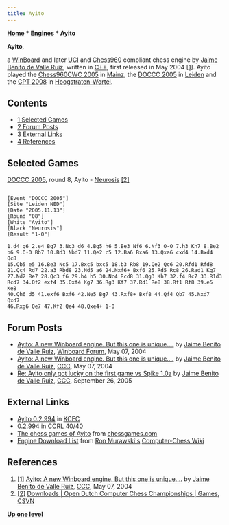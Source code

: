 ```yaml
---
title: Ayito
---
```

**[Home](Home "Home") * [Engines](Engines "Engines") * Ayito**

**Ayito**,

a [WinBoard](WinBoard "WinBoard") and later [UCI](UCI "UCI") and [Chess960](Chess960 "Chess960") compliant chess engine by [Jaime Benito de Valle Ruiz](Jaime_Benito_de_Valle_Ruiz "Jaime Benito de Valle Ruiz"), written in [C++](Cpp "Cpp"), first released in May 2004 <a id="cite-note-1" href="#cite-ref-1">[1]</a>.
Ayito played the [Chess960CWC 2005](Chess960CWC_2005 "Chess960CWC 2005") in [Mainz](https://en.wikipedia.org/wiki/Mainz), the [DOCCC 2005](DOCCC_2005 "DOCCC 2005") in [Leiden](https://en.wikipedia.org/wiki/Leiden) and the [CPT 2008](CPT_2008 "CPT 2008") in [Hoogstraten-Wortel](https://en.wikipedia.org/wiki/Hoogstraten).

## Contents

- [1 Selected Games](#selected-games)
- [2 Forum Posts](#forum-posts)
- [3 External Links](#external-links)
- [4 References](#references)

## Selected Games

[DOCCC 2005](DOCCC_2005 "DOCCC 2005"), round 8, Ayito - [Neurosis](Neurosis "Neurosis") <a id="cite-note-2" href="#cite-ref-2">[2]</a>

```

[Event "DOCCC 2005"]
[Site "Leiden NED"]
[Date "2005.11.13"]
[Round "08"]
[White "Ayito"]
[Black "Neurosis"]
[Result "1-0"]

1.d4 g6 2.e4 Bg7 3.Nc3 d6 4.Bg5 h6 5.Be3 Nf6 6.Nf3 O-O 7.h3 Kh7 8.Be2
b6 9.O-O Bb7 10.Bd3 Nbd7 11.Qe2 c5 12.Ba6 Bxa6 13.Qxa6 cxd4 14.Bxd4 Qc8 
15.Qb5 e5 16.Be3 Nc5 17.Bxc5 bxc5 18.b3 Rb8 19.Qe2 Qc6 20.Rfd1 Rfd8 
21.Qc4 Rd7 22.a3 Rbd8 23.Nd5 a6 24.Nxf6+ Bxf6 25.Rd5 Rc8 26.Rad1 Kg7 
27.Nd2 Be7 28.Qc3 f6 29.h4 h5 30.Nc4 Rcd8 31.Qg3 Kh7 32.f4 Rc7 33.R1d3 
Rcd7 34.Qf2 exf4 35.Qxf4 Kg7 36.Rg3 Kf7 37.Rd1 Re8 38.Rf1 Rf8 39.e5 Ke8 
40.Qh6 d5 41.exf6 Bxf6 42.Ne5 Bg7 43.Rxf8+ Bxf8 44.Qf4 Qb7 45.Nxd7 Qxd7 
46.Rxg6 Qe7 47.Kf2 Qe4 48.Qxe4+ 1-0

```

## Forum Posts

- [Ayito: A new Winboard engine. But this one is unique....](http://www.open-aurec.com/wbforum/viewtopic.php?f=18&t=47508&p=179665) by [Jaime Benito de Valle Ruiz](Jaime_Benito_de_Valle_Ruiz "Jaime Benito de Valle Ruiz"), [Winboard Forum](Computer_Chess_Forums "Computer Chess Forums"), May 07, 2004
- [Ayito: A new Winboard engine. But this one is unique....](https://www.stmintz.com/ccc/index.php?id=363931) by [Jaime Benito de Valle Ruiz](Jaime_Benito_de_Valle_Ruiz "Jaime Benito de Valle Ruiz"), [CCC](CCC "CCC"), May 07, 2004
- [Re: Ayito only got lucky on the first game vs Spike 1.0a](https://www.stmintz.com/ccc/index.php?id=451748) by [Jaime Benito de Valle Ruiz](Jaime_Benito_de_Valle_Ruiz "Jaime Benito de Valle Ruiz"), [CCC](CCC "CCC"), September 26, 2005

## External Links

- [Ayito 0.2.994](http://kirill-kryukov.com/chess/kcec/cgi/engine_details.cgi?print=Details&each_game=1&eng=Ayito%200.2.994) in [KCEC](KCEC "KCEC")
- [0.2.994](https://ccrl.chessdom.com/ccrl/4040/cgi/engine_details.cgi?print=Details&each_game=1&eng=Ayito%200.2.994) in [CCRL 40/40](CCRL "CCRL")
- [The chess games of Ayito](http://www.chessgames.com/perl/chessplayer?pid=115200) from [chessgames.com](http://www.chessgames.com/index.html)
- [Engine Download List](http://www.computer-chess.org/doku.php?id=computer_chess:wiki:download:engine_download_list) from [Ron Murawski's](Ron_Murawski "Ron Murawski") [Computer-Chess Wiki](http://computer-chess.org/doku.php?id=home)

## References

1. <a id="cite-ref-1" href="#cite-note-1">[1]</a> [Ayito: A new Winboard engine. But this one is unique....](https://www.stmintz.com/ccc/index.php?id=363931) by [Jaime Benito de Valle Ruiz](Jaime_Benito_de_Valle_Ruiz "Jaime Benito de Valle Ruiz"), [CCC](CCC "CCC"), May 07, 2004
1. <a id="cite-ref-2" href="#cite-note-2">[2]</a> [Downloads | Open Dutch Computer Chess Championships | Games](http://www.csvn.nl/index.php?option=com_docman&task=cat_view&gid=37&Itemid=26&lang=en&limitstart=5), [CSVN](CSVN "CSVN")

**[Up one level](Engines "Engines")**

